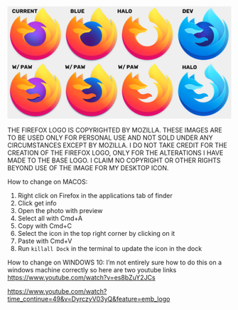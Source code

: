 ![Display of the current logos and customized logos](/Display.png)

THE FIREFOX LOGO IS COPYRIGHTED BY MOZILLA. THESE IMAGES ARE TO BE USED ONLY FOR PERSONAL USE AND NOT SOLD UNDER ANY CIRCUMSTANCES EXCEPT BY MOZILLA. I DO NOT TAKE CREDIT FOR THE CREATION OF THE FIREFOX LOGO, ONLY FOR THE ALTERATIONS I HAVE MADE TO THE BASE LOGO. I CLAIM NO COPYRIGHT OR OTHER RIGHTS BEYOND USE OF THE IMAGE FOR MY DESKTOP ICON. 


How to change on MACOS:
1. Right click on Firefox in the applications tab of finder
2. Click get info
3. Open the photo with preview
4. Select all with Cmd+A
5. Copy with Cmd+C
6. Select the icon in the top right corner by clicking on it
7. Paste with Cmd+V
8. Run `killall Dock` in the terminal to update the icon in the dock

How to change on WINDOWS 10:
I’m not entirely sure how to do this on a windows machine correctly so here are two youtube links
https://www.youtube.com/watch?v=es8bZuY2JCs

https://www.youtube.com/watch?time_continue=49&v=DyrczyV03yQ&feature=emb_logo
 
